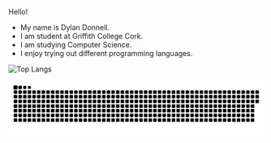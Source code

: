 Hello!
- My name is Dylan Donnell.
- I am student at Griffith College Cork.
- I am studying Computer Science.
- I enjoy trying out different programming languages.

![Top Langs](https://github-readme-stats.vercel.app/api/top-langs/?username=dy-tea&layout=compact&theme=dark)

<img src="https://raw.githubusercontent.com/dy-tea/dy-tea/output/snake.svg" alt="Snake animation" />
